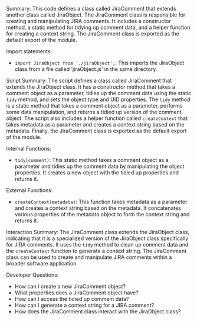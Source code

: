 Summary:
This code defines a class called JiraComment that extends another class called JiraObject. The JiraComment class is responsible for creating and manipulating JIRA comments. It includes a constructor method, a static method for tidying up comment data, and a helper function for creating a context string. The JiraComment class is exported as the default export of the module.

Import statements:
- `import JiraObject from './jiraObject';`: This imports the JiraObject class from a file called 'jiraObject.js' in the same directory.

Script Summary:
The script defines a class called JiraComment that extends the JiraObject class. It has a constructor method that takes a comment object as a parameter, tidies up the comment data using the static `tidy` method, and sets the object type and UID properties. The `tidy` method is a static method that takes a comment object as a parameter, performs some data manipulation, and returns a tidied up version of the comment object. The script also includes a helper function called `createContext` that takes metadata as a parameter and creates a context string based on the metadata. Finally, the JiraComment class is exported as the default export of the module.

Internal Functions:
- `tidy(comment)`: This static method takes a comment object as a parameter and tidies up the comment data by manipulating the object properties. It creates a new object with the tidied up properties and returns it.

External Functions:
- `createContext(metadata)`: This function takes metadata as a parameter and creates a context string based on the metadata. It concatenates various properties of the metadata object to form the context string and returns it.

Interaction Summary:
The JiraComment class extends the JiraObject class, indicating that it is a specialized version of the JiraObject class specifically for JIRA comments. It uses the `tidy` method to clean up comment data and the `createContext` function to generate a context string. The JiraComment class can be used to create and manipulate JIRA comments within a broader software application.

Developer Questions:
- How can I create a new JiraComment object?
- What properties does a JiraComment object have?
- How can I access the tidied up comment data?
- How can I generate a context string for a JIRA comment?
- How does the JiraComment class interact with the JiraObject class?